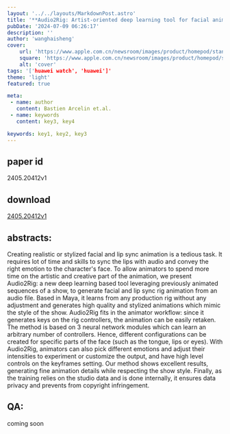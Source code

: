 ```yaml
---
layout: '../../layouts/MarkdownPost.astro'
title: '**Audio2Rig: Artist-oriented deep learning tool for facial animation**'
pubDate: '2024-07-09 06:26:17'
description: ''
author: 'wanghaisheng'
cover:
    url: 'https://www.apple.com.cn/newsroom/images/product/homepod/standard/Apple-HomePod-hero-230118_big.jpg.large_2x.jpg'
    square: 'https://www.apple.com.cn/newsroom/images/product/homepod/standard/Apple-HomePod-hero-230118_big.jpg.large_2x.jpg'
    alt: 'cover'
tags: '['huawei watch', 'huawei']' 
theme: 'light'
featured: true

meta:
 - name: author
   content: Bastien Arcelin et.al.
 - name: keywords
   content: key3, key4

keywords: key1, key2, key3
---
```


## paper id
2405.20412v1
## download
[2405.20412v1](http://arxiv.org/abs/2405.20412v1)
## abstracts:
Creating realistic or stylized facial and lip sync animation is a tedious task. It requires lot of time and skills to sync the lips with audio and convey the right emotion to the character's face. To allow animators to spend more time on the artistic and creative part of the animation, we present Audio2Rig: a new deep learning based tool leveraging previously animated sequences of a show, to generate facial and lip sync rig animation from an audio file. Based in Maya, it learns from any production rig without any adjustment and generates high quality and stylized animations which mimic the style of the show. Audio2Rig fits in the animator workflow: since it generates keys on the rig controllers, the animation can be easily retaken. The method is based on 3 neural network modules which can learn an arbitrary number of controllers. Hence, different configurations can be created for specific parts of the face (such as the tongue, lips or eyes). With Audio2Rig, animators can also pick different emotions and adjust their intensities to experiment or customize the output, and have high level controls on the keyframes setting. Our method shows excellent results, generating fine animation details while respecting the show style. Finally, as the training relies on the studio data and is done internally, it ensures data privacy and prevents from copyright infringement.
## QA:
coming soon
